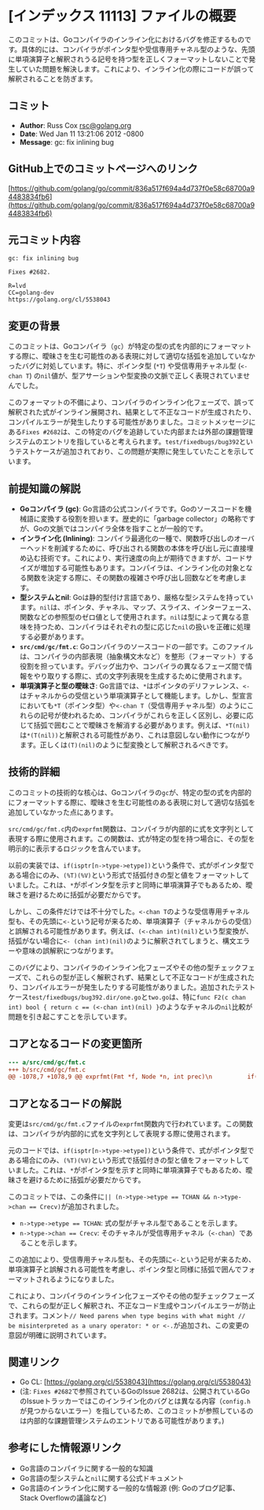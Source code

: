 # [インデックス 11113] ファイルの概要

このコミットは、Goコンパイラのインライン化におけるバグを修正するものです。具体的には、コンパイラがポインタ型や受信専用チャネル型のような、先頭に単項演算子と解釈されうる記号を持つ型を正しくフォーマットしないことで発生していた問題を解決します。これにより、インライン化の際にコードが誤って解釈されることを防ぎます。

## コミット

*   **Author**: Russ Cox <rsc@golang.org>
*   **Date**: Wed Jan 11 13:21:06 2012 -0800
*   **Message**: gc: fix inlining bug

## GitHub上でのコミットページへのリンク

[https://github.com/golang/go/commit/836a517f694a4d737f0e58c68700a94483834fb6](https://github.com/golang/go/commit/836a517f694a4d737f0e58c68700a94483834fb6)

## 元コミット内容

```
gc: fix inlining bug

Fixes #2682.

R=lvd
CC=golang-dev
https://golang.org/cl/5538043
```

## 変更の背景

このコミットは、Goコンパイラ（`gc`）が特定の型の式を内部的にフォーマットする際に、曖昧さを生む可能性のある表現に対して適切な括弧を追加していなかったバグに対処しています。特に、ポインタ型 (`*T`) や受信専用チャネル型 (`<-chan T`) の`nil`値が、型アサーションや型変換の文脈で正しく表現されていませんでした。

このフォーマットの不備により、コンパイラのインライン化フェーズで、誤って解釈された式がインライン展開され、結果として不正なコードが生成されたり、コンパイルエラーが発生したりする可能性がありました。コミットメッセージにある`Fixes #2682`は、この特定のバグを追跡していた内部または外部の課題管理システムのエントリを指していると考えられます。`test/fixedbugs/bug392`というテストケースが追加されており、この問題が実際に発生していたことを示しています。

## 前提知識の解説

*   **Goコンパイラ (gc)**: Go言語の公式コンパイラです。Goのソースコードを機械語に変換する役割を担います。歴史的に「garbage collector」の略称ですが、Goの文脈ではコンパイラ全体を指すことが一般的です。
*   **インライン化 (Inlining)**: コンパイラ最適化の一種で、関数呼び出しのオーバーヘッドを削減するために、呼び出される関数の本体を呼び出し元に直接埋め込む技術です。これにより、実行速度の向上が期待できますが、コードサイズが増加する可能性もあります。コンパイラは、インライン化の対象となる関数を決定する際に、その関数の複雑さや呼び出し回数などを考慮します。
*   **型システムとnil**: Goは静的型付け言語であり、厳格な型システムを持っています。`nil`は、ポインタ、チャネル、マップ、スライス、インターフェース、関数などの参照型のゼロ値として使用されます。`nil`は型によって異なる意味を持つため、コンパイラはそれぞれの型に応じた`nil`の扱いを正確に処理する必要があります。
*   **`src/cmd/gc/fmt.c`**: Goコンパイラのソースコードの一部です。このファイルは、コンパイラの内部表現（抽象構文木など）を整形（フォーマット）する役割を担っています。デバッグ出力や、コンパイラの異なるフェーズ間で情報をやり取りする際に、式の文字列表現を生成するために使用されます。
*   **単項演算子と型の曖昧さ**: Go言語では、`*`はポインタのデリファレンス、`<-`はチャネルからの受信という単項演算子として機能します。しかし、型宣言においても`*T`（ポインタ型）や`<-chan T`（受信専用チャネル型）のようにこれらの記号が使われるため、コンパイラがこれらを正しく区別し、必要に応じて括弧で囲むことで曖昧さを解消する必要があります。例えば、`*T(nil)`は`*(T(nil))`と解釈される可能性があり、これは意図しない動作につながります。正しくは`(T)(nil)`のように型変換として解釈されるべきです。

## 技術的詳細

このコミットの技術的な核心は、Goコンパイラの`gc`が、特定の型の式を内部的にフォーマットする際に、曖昧さを生む可能性のある表現に対して適切な括弧を追加していなかった点にあります。

`src/cmd/gc/fmt.c`内の`exprfmt`関数は、コンパイラが内部的に式を文字列として表現する際に使用されます。この関数は、式が特定の型を持つ場合に、その型を明示的に表示するロジックを含んでいます。

以前の実装では、`if(isptr[n->type->etype])`という条件で、式がポインタ型である場合にのみ、`(%T)(%V)`という形式で括弧付きの型と値をフォーマットしていました。これは、`*`がポインタ型を示すと同時に単項演算子でもあるため、曖昧さを避けるために括弧が必要だからです。

しかし、この条件だけでは不十分でした。`<-chan T`のような受信専用チャネル型も、その先頭に`<-`という記号が来るため、単項演算子（チャネルからの受信）と誤解される可能性があります。例えば、`(<-chan int)(nil)`という型変換が、括弧がない場合に`<- (chan int)(nil)`のように解釈されてしまうと、構文エラーや意味の誤解釈につながります。

このバグにより、コンパイラのインライン化フェーズやその他の型チェックフェーズで、これらの型が正しく解釈されず、結果として不正なコードが生成されたり、コンパイルエラーが発生したりする可能性がありました。追加されたテストケース`test/fixedbugs/bug392.dir/one.go`と`two.go`は、特に`func F2(c chan int) bool { return c == (<-chan int)(nil) }`のようなチャネルの`nil`比較が問題を引き起こすことを示しています。

## コアとなるコードの変更箇所

```diff
--- a/src/cmd/gc/fmt.c
+++ b/src/cmd/gc/fmt.c
@@ -1078,7 +1078,9 @@ exprfmt(Fmt *f, Node *n, int prec)\n     		if(n->val.ctype == CTNIL)\n     		\tn = n->orig; // if this node was a nil decorated with at type, print the original naked nil\n     		if(n->type != types[n->type->etype] && n->type != idealbool && n->type != idealstring) {\n-    		\tif(isptr[n->type->etype])\n+    		\t// Need parens when type begins with what might\n+    		\t// be misinterpreted as a unary operator: * or <-.\n+    		\tif(isptr[n->type->etype] || (n->type->etype == TCHAN && n->type->chan == Crecv))\n     		\t\treturn fmtprint(f, "(%T)(%V)", n->type, &n->val);\n     		\telse \n     		\t\treturn fmtprint(f, "%T(%V)", n->type, &n->val);\
```

## コアとなるコードの解説

変更は`src/cmd/gc/fmt.c`ファイルの`exprfmt`関数内で行われています。この関数は、コンパイラが内部的に式を文字列として表現する際に使用されます。

元のコードでは、`if(isptr[n->type->etype])`という条件で、式がポインタ型である場合にのみ、`(%T)(%V)`という形式で括弧付きの型と値をフォーマットしていました。これは、`*`がポインタ型を示すと同時に単項演算子でもあるため、曖昧さを避けるために括弧が必要だからです。

このコミットでは、この条件に`|| (n->type->etype == TCHAN && n->type->chan == Crecv)`が追加されました。
*   `n->type->etype == TCHAN`: 式の型がチャネル型であることを示します。
*   `n->type->chan == Crecv`: そのチャネルが受信専用チャネル（`<-chan`）であることを示します。

この追加により、受信専用チャネル型も、その先頭に`<-`という記号が来るため、単項演算子と誤解される可能性を考慮し、ポインタ型と同様に括弧で囲んでフォーマットされるようになりました。

これにより、コンパイラのインライン化フェーズやその他の型チェックフェーズで、これらの型が正しく解釈され、不正なコード生成やコンパイルエラーが防止されます。コメント`// Need parens when type begins with what might // be misinterpreted as a unary operator: * or <-.`が追加され、この変更の意図が明確に説明されています。

## 関連リンク

*   Go CL: [https://golang.org/cl/5538043](https://golang.org/cl/5538043)
*   (注: `Fixes #2682`で参照されているGoのIssue 2682は、公開されているGoのIssueトラッカーではこのインライン化のバグとは異なる内容（`config.h`が見つからないエラー）を指しているため、このコミットが参照しているのは内部的な課題管理システムのエントリである可能性があります。)

## 参考にした情報源リンク

*   Go言語のコンパイラに関する一般的な知識
*   Go言語の型システムと`nil`に関する公式ドキュメント
*   Go言語のインライン化に関する一般的な情報源 (例: Goのブログ記事、Stack Overflowの議論など)
